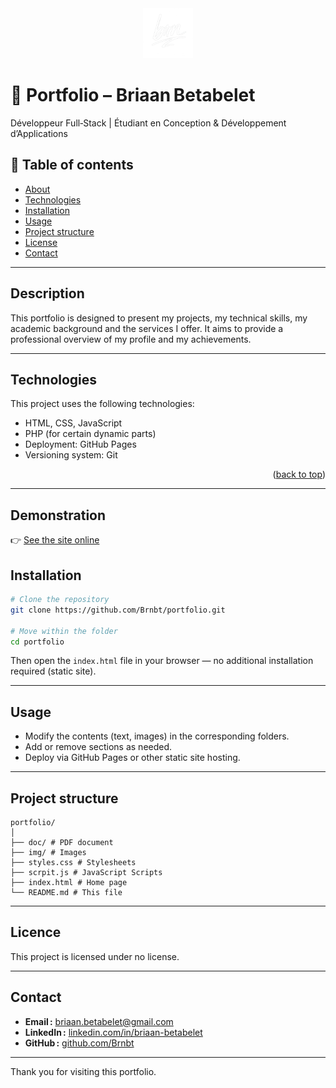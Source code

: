 <div align="center">
    <img src="img/logo.png" alt="Logo" width="80" height="80">
</div>

# 📘 Portfolio – Briaan Betabelet  
Développeur Full‑Stack | Étudiant en Conception & Développement d’Applications

## 🧭 Table of contents
- [About](#description)
- [Technologies](#technologies)
- [Installation](#installation)
- [Usage](#use)
- [Project structure](#project‑structure)
- [License](#license)
- [Contact](#contact)

---

## Description 
This portfolio is designed to present my projects, my technical skills, my academic background and the services I offer.
It aims to provide a professional overview of my profile and my achievements.

---

## Technologies  
This project uses the following technologies:
- HTML, CSS, JavaScript
- PHP (for certain dynamic parts)
- Deployment: GitHub Pages
- Versioning system: Git


<p align="right">(<a href="#readme-top">back to top</a>)</p>


---

## Demonstration
👉 [See the site online](https://brnbt.github.io/portfolio/)

## Installation
```bash
# Clone the repository
git clone https://github.com/Brnbt/portfolio.git

# Move within the folder
cd portfolio
```

Then open the `index.html` file in your browser — no additional installation required (static site).

---

## Usage
- Modify the contents (text, images) in the corresponding folders.
- Add or remove sections as needed.
- Deploy via GitHub Pages or other static site hosting.
---

## Project structure
```
portfolio/
│
├── doc/ # PDF document
├── img/ # Images
├── styles.css # Stylesheets
├── scrpit.js # JavaScript Scripts
├── index.html # Home page
└── README.md # This file
```

---

## Licence  
This project is licensed under no license.

---

## Contact  
- **Email :** briaan.betabelet@gmail.com  
- **LinkedIn :** [linkedin.com/in/briaan-betabelet](https://linkedin.com/in/briaan-betabelet)  
- **GitHub :** [github.com/Brnbt](https://github.com/Brnbt)

---

Thank you for visiting this portfolio.
